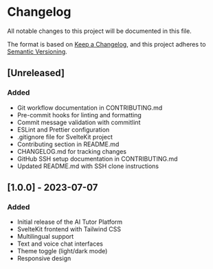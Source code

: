 # Changelog

All notable changes to this project will be documented in this file.

The format is based on [Keep a Changelog](https://keepachangelog.com/en/1.0.0/),
and this project adheres to [Semantic Versioning](https://semver.org/spec/v2.0.0.html).

## [Unreleased]

### Added

- Git workflow documentation in CONTRIBUTING.md
- Pre-commit hooks for linting and formatting
- Commit message validation with commitlint
- ESLint and Prettier configuration
- .gitignore file for SvelteKit project
- Contributing section in README.md
- CHANGELOG.md for tracking changes
- GitHub SSH setup documentation in CONTRIBUTING.md
- Updated README.md with SSH clone instructions

## [1.0.0] - 2023-07-07

### Added

- Initial release of the AI Tutor Platform
- SvelteKit frontend with Tailwind CSS
- Multilingual support
- Text and voice chat interfaces
- Theme toggle (light/dark mode)
- Responsive design
